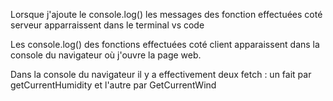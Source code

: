 Lorsque j'ajoute le console.log() les messages des fonction effectuées coté serveur apparraissent dans le terminal vs code

Les console.log() des fonctions effectuées coté client apparaissent dans la console du navigateur où j'ouvre la page web.





Dans la console du navigateur il y a effectivement deux fetch : un fait par getCurrentHumidity et l'autre par GetCurrentWind
